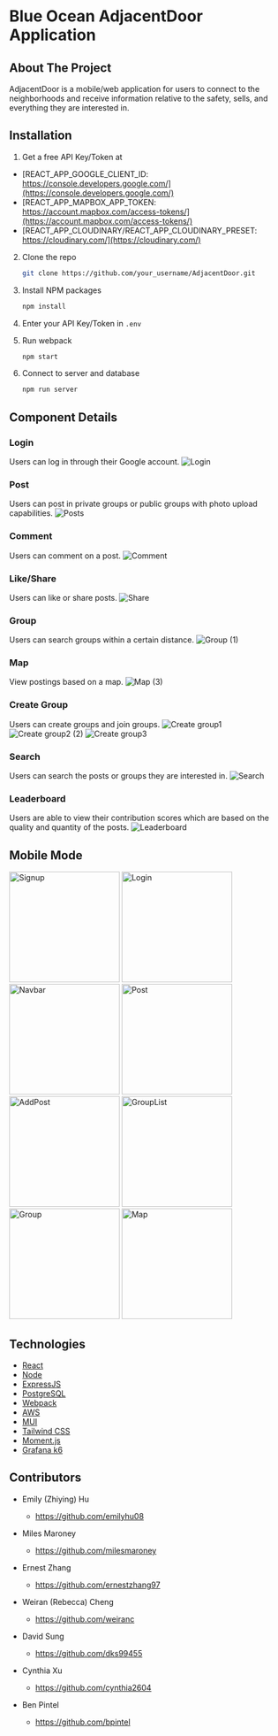 # Blue Ocean AdjacentDoor Application

## About The Project
AdjacentDoor is a mobile/web application for users to connect to the neighborhoods and receive information relative to the safety, sells, and everything they are interested in.

## Installation

1. Get a free API Key/Token at 
* [REACT_APP_GOOGLE_CLIENT_ID: https://console.developers.google.com/](https://console.developers.google.com/)
* [REACT_APP_MAPBOX_APP_TOKEN: https://account.mapbox.com/access-tokens/](https://account.mapbox.com/access-tokens/)
* [REACT_APP_CLOUDINARY/REACT_APP_CLOUDINARY_PRESET: https://cloudinary.com/](https://cloudinary.com/)

2. Clone the repo

   ```sh
   git clone https://github.com/your_username/AdjacentDoor.git
   ```
3. Install NPM packages

   ```sh
   npm install
   ```
4. Enter your API Key/Token in `.env`
5. Run webpack

   ```sh
   npm start
   ```
6. Connect to server and database

   ```sh
   npm run server
   ```

## Component Details

### Login
Users can log in through their Google account.
![Login](https://user-images.githubusercontent.com/91348196/152655974-c95771d2-7bfb-45d5-8e39-2a1a0e74ed9e.gif)

### Post
Users can post in private groups or public groups with photo upload capabilities.
![Posts](https://user-images.githubusercontent.com/91348196/152655977-35ef9875-46c0-4b07-bec4-fe5b05b44588.gif)

### Comment
Users can comment on a post.
![Comment](https://user-images.githubusercontent.com/91348196/152655983-cfd0eab8-d220-420e-be5a-cbdbd577cb11.gif)

### Like/Share
Users can like or share posts.
![Share](https://user-images.githubusercontent.com/91348196/152655991-827cff20-e4d3-40a3-94ed-8bfc3621a210.gif)

### Group
Users can search groups within a certain distance.
![Group (1)](https://user-images.githubusercontent.com/91348196/152656648-0370c1f8-8479-40c0-8388-f47553625eea.gif)

### Map
View postings based on a map.
![Map (3)](https://user-images.githubusercontent.com/91348196/152657504-1fb71b5b-ac4f-428a-9bb2-dd28c83eff64.gif)

### Create Group
Users can create groups and join groups.
![Create group1](https://user-images.githubusercontent.com/91348196/152656633-517cd1cf-b8d5-4715-986c-5bee4ea2c908.gif)
![Create group2 (2)](https://user-images.githubusercontent.com/91348196/152656854-6aa6ced7-1563-4a4b-b13c-74b669d1d6fb.gif)
![Create group3](https://user-images.githubusercontent.com/91348196/152656858-e4b4bc0d-480c-4e33-b853-4b7544c09167.gif)

### Search
Users can search the posts or groups they are interested in.
![Search](https://user-images.githubusercontent.com/91348196/152656002-5083c069-45bd-4fe4-9df3-b55b0d147b1b.gif)

### Leaderboard
Users are able to view their contribution scores which are based on the quality and quantity of the posts. 
![Leaderboard](https://user-images.githubusercontent.com/91348196/152656004-5c335e62-ddc4-48b6-89d7-7649a16cb9fc.gif)


## Mobile Mode
<p float="left">
  <img width="200" alt="Signup" src="https://user-images.githubusercontent.com/91348196/152653759-a3c00654-f5b5-434a-9e9e-0cc031bb9d14.png">
  <img width="200" alt="Login" src="https://user-images.githubusercontent.com/91348196/152653954-e55f60ad-f69d-4b7b-9c6e-245b293876d4.png">
  <img width="200" alt="Navbar" src="https://user-images.githubusercontent.com/91348196/152653773-5f59919c-ad6f-46b5-a2fc-582973f37c41.png">
  <img width="200" alt="Post" src="https://user-images.githubusercontent.com/91348196/152654109-809f18f7-da92-4622-b24c-ea9ef262ea38.png">
  <img width="200" alt="AddPost" src="https://user-images.githubusercontent.com/91348196/152653784-e03ae2ca-4f49-49a3-a756-8a101d43d702.png">
  <img width="200" alt="GroupList" src="https://user-images.githubusercontent.com/91348196/152653789-c135bfde-ef42-4763-8e49-cd0b917d1254.png">
  <img width="200" alt="Group" src="https://user-images.githubusercontent.com/91348196/152653791-4f5f8e11-98a6-4691-bd90-12cd296921e8.png">
  <img width="200" alt="Map" src="https://user-images.githubusercontent.com/91348196/152654114-7d9d3134-7eb7-4ced-a6e7-c767257dc091.png">
</p>

## Technologies

* [React](https://reactjs.org/)
* [Node](https://nodejs.dev/)
* [ExpressJS](https://expressjs.com/)
* [PostgreSQL](https://www.postgresql.org/)
* [Webpack](https://webpack.js.org/)
* [AWS]()
* [MUI](https://mui.com/)
* [Tailwind CSS](https://tailwindcss.com/)
* [Moment.js](https://momentjs.com/)
* [Grafana k6](https://k6.io/)

## Contributors

* Emily (Zhiying) Hu
  * https://github.com/emilyhu08

* Miles Maroney
  * https://github.com/milesmaroney

* Ernest Zhang
  * https://github.com/ernestzhang97

* Weiran (Rebecca) Cheng
  * https://github.com/weiranc

* David Sung
  * https://github.com/dks99455

* Cynthia Xu
  * https://github.com/cynthia2604

* Ben Pintel
  * https://github.com/bpintel
